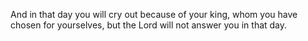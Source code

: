 And in that day you will cry out because of your king, whom you have chosen for yourselves, but the Lord will not answer you in that day.
